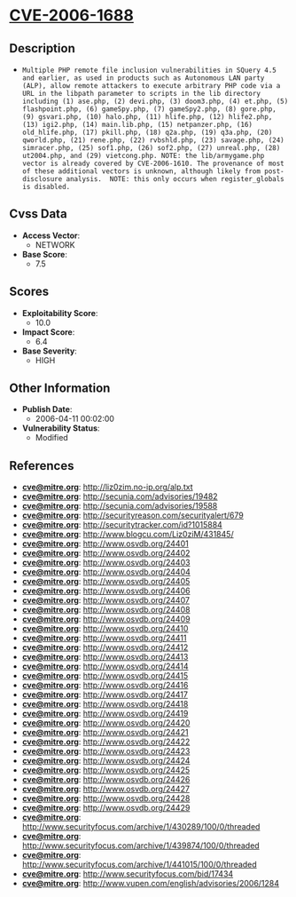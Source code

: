 
# [CVE-2006-1688](http://liz0zim.no-ip.org/alp.txt)

## Description

- `Multiple PHP remote file inclusion vulnerabilities in SQuery 4.5 and earlier, as used in products such as Autonomous LAN party (ALP), allow remote attackers to execute arbitrary PHP code via a URL in the libpath parameter to scripts in the lib directory including (1) ase.php, (2) devi.php, (3) doom3.php, (4) et.php, (5) flashpoint.php, (6) gameSpy.php, (7) gameSpy2.php, (8) gore.php, (9) gsvari.php, (10) halo.php, (11) hlife.php, (12) hlife2.php, (13) igi2.php, (14) main.lib.php, (15) netpanzer.php, (16) old_hlife.php, (17) pkill.php, (18) q2a.php, (19) q3a.php, (20) qworld.php, (21) rene.php, (22) rvbshld.php, (23) savage.php, (24) simracer.php, (25) sof1.php, (26) sof2.php, (27) unreal.php, (28) ut2004.php, and (29) vietcong.php. NOTE: the lib/armygame.php vector is already covered by CVE-2006-1610. The provenance of most of these additional vectors is unknown, although likely from post-disclosure analysis.  NOTE: this only occurs when register_globals is disabled.`

## Cvss Data

- **Access Vector**:
  - NETWORK
- **Base Score**:
  - 7.5

## Scores

- **Exploitability Score**:
  - 10.0
- **Impact Score**:
  - 6.4
- **Base Severity**:
  - HIGH

## Other Information

- **Publish Date**:
  - 2006-04-11 00:02:00
- **Vulnerability Status**:
  - Modified

## References

- **cve@mitre.org**: http://liz0zim.no-ip.org/alp.txt
- **cve@mitre.org**: http://secunia.com/advisories/19482
- **cve@mitre.org**: http://secunia.com/advisories/19588
- **cve@mitre.org**: http://securityreason.com/securityalert/679
- **cve@mitre.org**: http://securitytracker.com/id?1015884
- **cve@mitre.org**: http://www.blogcu.com/Liz0ziM/431845/
- **cve@mitre.org**: http://www.osvdb.org/24401
- **cve@mitre.org**: http://www.osvdb.org/24402
- **cve@mitre.org**: http://www.osvdb.org/24403
- **cve@mitre.org**: http://www.osvdb.org/24404
- **cve@mitre.org**: http://www.osvdb.org/24405
- **cve@mitre.org**: http://www.osvdb.org/24406
- **cve@mitre.org**: http://www.osvdb.org/24407
- **cve@mitre.org**: http://www.osvdb.org/24408
- **cve@mitre.org**: http://www.osvdb.org/24409
- **cve@mitre.org**: http://www.osvdb.org/24410
- **cve@mitre.org**: http://www.osvdb.org/24411
- **cve@mitre.org**: http://www.osvdb.org/24412
- **cve@mitre.org**: http://www.osvdb.org/24413
- **cve@mitre.org**: http://www.osvdb.org/24414
- **cve@mitre.org**: http://www.osvdb.org/24415
- **cve@mitre.org**: http://www.osvdb.org/24416
- **cve@mitre.org**: http://www.osvdb.org/24417
- **cve@mitre.org**: http://www.osvdb.org/24418
- **cve@mitre.org**: http://www.osvdb.org/24419
- **cve@mitre.org**: http://www.osvdb.org/24420
- **cve@mitre.org**: http://www.osvdb.org/24421
- **cve@mitre.org**: http://www.osvdb.org/24422
- **cve@mitre.org**: http://www.osvdb.org/24423
- **cve@mitre.org**: http://www.osvdb.org/24424
- **cve@mitre.org**: http://www.osvdb.org/24425
- **cve@mitre.org**: http://www.osvdb.org/24426
- **cve@mitre.org**: http://www.osvdb.org/24427
- **cve@mitre.org**: http://www.osvdb.org/24428
- **cve@mitre.org**: http://www.osvdb.org/24429
- **cve@mitre.org**: http://www.securityfocus.com/archive/1/430289/100/0/threaded
- **cve@mitre.org**: http://www.securityfocus.com/archive/1/439874/100/0/threaded
- **cve@mitre.org**: http://www.securityfocus.com/archive/1/441015/100/0/threaded
- **cve@mitre.org**: http://www.securityfocus.com/bid/17434
- **cve@mitre.org**: http://www.vupen.com/english/advisories/2006/1284
